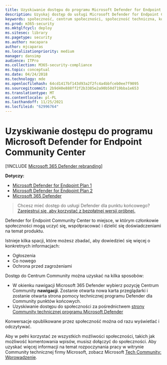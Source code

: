 ```yaml
---
title: Uzyskiwanie dostępu do programu Microsoft Defender for Endpoint Community Center
description: Uzyskaj dostęp do usługi Microsoft Defender for Endpoint Community Center, aby dzielić się swoimi doświadczeniami, angażować się i dowiedzieć się więcej o produkcie.
keywords: społeczność, centrum społeczności, społeczność techniczna, konwersacje, ogłoszenia
ms.prod: m365-security
ms.mktglfcycl: deploy
ms.sitesec: library
ms.pagetype: security
ms.author: macapara
author: mjcaparas
ms.localizationpriority: medium
manager: dansimp
audience: ITPro
ms.collection: M365-security-compliance
ms.topic: conceptual
ms.date: 04/24/2018
ms.technology: mde
ms.openlocfilehash: 64cd1417bf143d93a2f2fc4a4bbfceb0ee7f9095
ms.sourcegitcommit: 2b9d40e888ff2f2b3385e2a90b50d719bba1e653
ms.translationtype: MT
ms.contentlocale: pl-PL
ms.lasthandoff: 11/25/2021
ms.locfileid: "62996764"
---
```

# <a name="access-the-microsoft-defender-for-endpoint-community-center"></a>Uzyskiwanie dostępu do programu Microsoft Defender for Endpoint Community Center

[!INCLUDE [Microsoft 365 Defender rebranding](../../includes/microsoft-defender.md)]

**Dotyczy:**

- [Microsoft Defender for Endpoint Plan 1](https://go.microsoft.com/fwlink/p/?linkid=2154037)
- [Microsoft Defender for Endpoint Plan 2](https://go.microsoft.com/fwlink/p/?linkid=2154037)
- [Microsoft 365 Defender](https://go.microsoft.com/fwlink/?linkid=2118804)


> Chcesz mieć dostęp do usługi Defender dla punktu końcowego? [Zarejestruj się, aby korzystać z bezpłatnej wersji próbnej.](https://signup.microsoft.com/create-account/signup?products=7f379fee-c4f9-4278-b0a1-e4c8c2fcdf7e&ru=https://aka.ms/MDEp2OpenTrial?ocid=docs-wdatp-assignaccess-abovefoldlink)

Defender for Endpoint Community Center to miejsce, w którym członkowie społeczności mogą uczyć się, współpracować i dzielić się doświadczeniami na temat produktu.

Istnieje kilka spacji, które możesz zbadać, aby dowiedzieć się więcej o konkretnych informacjach:

- Ogłoszenia
- Co nowego
- Ochrona przed zagrożeniami

Dostęp do Centrum Community można uzyskać na kilka sposobów:

- W okienku nawigacji Microsoft 365 Defender wybierz pozycję Centrum Community **nawigacji**. Zostanie otwarta nowa karta przeglądarki i zostanie otwarta strona pomocy technicznej programu Defender dla Community punktów końcowych.
- Uzyskiwanie dostępu do społeczności za pośrednictwem [strony Community technicznej programu Microsoft Defender](https://techcommunity.microsoft.com/t5/Windows-Defender-Advanced-Threat/ct-p/WindowsDefenderAdvanced)

Konwersacje opublikowane przez społeczność można od razu wyświetlać i odczytywać.

Aby w pełni korzystać ze wszystkich możliwości społeczności, takich jak możliwość komentowania wpisów, musisz dołączyć do społeczności. Aby uzyskać więcej informacji na temat rozpoczynania pracy w witrynie Community technicznej firmy Microsoft, zobacz Microsoft [Tech Community: Wprowadzenie](https://techcommunity.microsoft.com/t5/Getting-Started/Microsoft-Tech-Community-Getting-Started-Guide/m-p/77888#M15).
